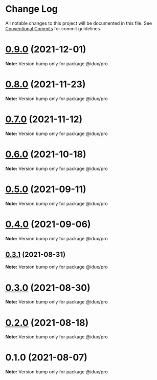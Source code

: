 # Change Log

All notable changes to this project will be documented in this file.
See [Conventional Commits](https://conventionalcommits.org) for commit guidelines.

# [0.9.0](https://github.com/IDuxFE/idux/compare/v0.8.0...v0.9.0) (2021-12-01)

**Note:** Version bump only for package @idux/pro





# [0.8.0](https://github.com/IDuxFE/idux/compare/v0.7.0...v0.8.0) (2021-11-23)

**Note:** Version bump only for package @idux/pro





# [0.7.0](https://github.com/IDuxFE/idux/compare/v0.6.0...v0.7.0) (2021-11-12)

**Note:** Version bump only for package @idux/pro





# [0.6.0](https://github.com/IDuxFE/idux/compare/v0.5.0...v0.6.0) (2021-10-18)

**Note:** Version bump only for package @idux/pro





# [0.5.0](https://github.com/IDuxFE/idux/compare/v0.4.0...v0.5.0) (2021-09-11)

**Note:** Version bump only for package @idux/pro





# [0.4.0](https://github.com/IDuxFE/idux/compare/v0.3.1...v0.4.0) (2021-09-06)

**Note:** Version bump only for package @idux/pro





## [0.3.1](https://github.com/IDuxFE/idux/compare/v0.3.0...v0.3.1) (2021-08-31)

**Note:** Version bump only for package @idux/pro





# [0.3.0](https://github.com/IDuxFE/idux/compare/v0.2.0...v0.3.0) (2021-08-30)

**Note:** Version bump only for package @idux/pro





# [0.2.0](https://github.com/IDuxFE/idux/compare/v0.1.0...v0.2.0) (2021-08-18)

**Note:** Version bump only for package @idux/pro





# 0.1.0 (2021-08-07)

**Note:** Version bump only for package @idux/pro
